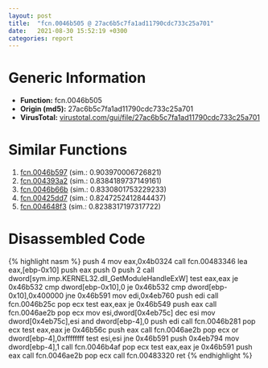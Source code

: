 ```yaml
---
layout: post
title:  "fcn.0046b505 @ 27ac6b5c7fa1ad11790cdc733c25a701"
date:   2021-08-30 15:52:19 +0300
categories: report
---
```


# Generic Information
- **Function:** fcn.0046b505
- **Origin (md5):** 27ac6b5c7fa1ad11790cdc733c25a701
- **VirusTotal:** [virustotal.com/gui/file/27ac6b5c7fa1ad11790cdc733c25a701][virustotal_ref]



# Similar Functions

1. [fcn.0046b597][similar_1_ref] (sim.: 0.903970006726821)
2. [fcn.004393a2][similar_2_ref] (sim.: 0.8384189737149161)
3. [fcn.0046b66b][similar_3_ref] (sim.: 0.8330801753229233)
4. [fcn.00425dd7][similar_4_ref] (sim.: 0.8247252412844437)
5. [fcn.004648f3][similar_5_ref] (sim.: 0.8238317197317722)


# Disassembled Code

{% highlight nasm %}
push 4
mov eax,0x4b0324
call fcn.00483346
lea eax,[ebp-0x10]
push eax
push 0
push 2
call dword[sym.imp.KERNEL32.dll_GetModuleHandleExW]
test eax,eax
je 0x46b532
cmp dword[ebp-0x10],0
je 0x46b532
cmp dword[ebp-0x10],0x400000
jne 0x46b591
mov edi,0x4eb760
push edi
call fcn.0046b25c
pop ecx
test eax,eax
je 0x46b549
push eax
call fcn.0046ae2b
pop ecx
mov esi,dword[0x4eb75c]
dec esi
mov dword[0x4eb75c],esi
and dword[ebp-4],0
push edi
call fcn.0046b281
pop ecx
test eax,eax
je 0x46b56c
push eax
call fcn.0046ae2b
pop ecx
or dword[ebp-4],0xffffffff
test esi,esi
jne 0x46b591
push 0x4eb794
mov dword[ebp-4],1
call fcn.0046b4af
pop ecx
test eax,eax
je 0x46b591
push eax
call fcn.0046ae2b
pop ecx
call fcn.00483320
ret 
{% endhighlight %}


[similar_1_ref]: /report/fcn.0046b597@27ac6b5c7fa1ad11790cdc733c25a701
[similar_2_ref]: /report/fcn.004393a2@46f6c2adf1fd4d1453ed312ca79dd9bf
[similar_3_ref]: /report/fcn.0046b66b@27ac6b5c7fa1ad11790cdc733c25a701
[similar_4_ref]: /report/fcn.00425dd7@418e0921f3a9bd4f5bc0dcc59623b5a1
[similar_5_ref]: /report/fcn.004648f3@d96761eb00d2d97e2b6f5ffffed0b46a
[virustotal_ref]: https://www.virustotal.com/gui/file/27ac6b5c7fa1ad11790cdc733c25a701